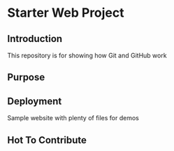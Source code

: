 # Starter Web Project

## Introduction
This repository is for showing how Git and GitHub work
## Purpose

## Deployment
Sample website with plenty of files for demos
## Hot To Contribute